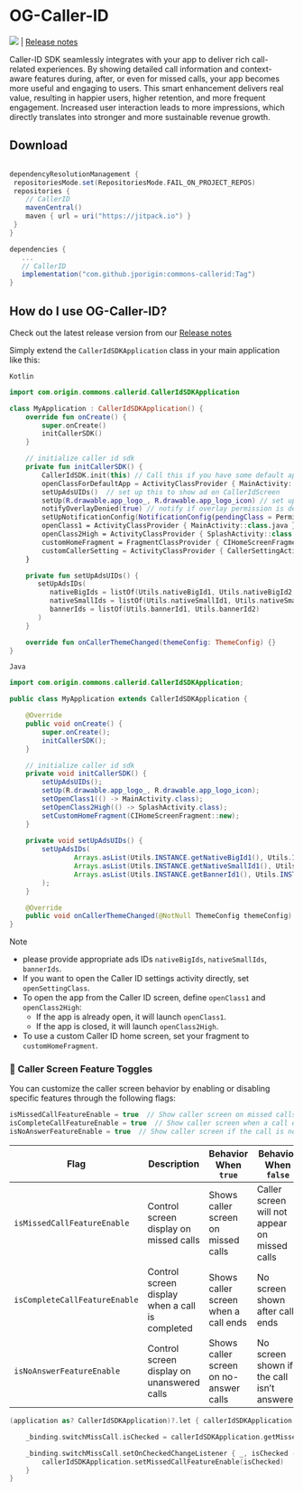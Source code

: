 
# OG-Caller-ID
[![](https://jitpack.io/v/jporigin/commons-callerid.svg)](https://jitpack.io/#jporigin/commons-callerid) | [Release notes](https://sites.google.com/view/og-caller-id-release-notes)

Caller-ID SDK seamlessly integrates with your app to deliver rich call-related experiences. By showing detailed call information and context-aware features during, after, or even for missed calls, your app becomes more useful and engaging to users.
This smart enhancement delivers real value, resulting in happier users, higher retention, and more frequent engagement. Increased user interaction leads to more impressions, which directly translates into stronger and more sustainable revenue growth.

## Download

```gradle

dependencyResolutionManagement {
 repositoriesMode.set(RepositoriesMode.FAIL_ON_PROJECT_REPOS)
 repositories {
	// CallerID	
 	mavenCentral()
	maven { url = uri("https://jitpack.io") }
 }
}

dependencies {
   ...
   // CallerID
   implementation("com.github.jporigin:commons-callerid:Tag")
}

```

## How do I use OG-Caller-ID?

Check out the latest release version from our [Release notes](https://sites.google.com/view/og-caller-id-release-notes)

Simply extend the `CallerIdSDKApplication` class in your main application like this:

`Kotlin`
```kotlin
import com.origin.commons.callerid.CallerIdSDKApplication

class MyApplication : CallerIdSDKApplication() {
    override fun onCreate() {
        super.onCreate()
        initCallerSDK()
    }

    // initialize caller id sdk
    private fun initCallerSDK() {
        CallerIdSDK.init(this) // Call this if you have some default app to check (e.g message)
        openClassForDefaultApp = ActivityClassProvider { MainActivity::class.java } // ActivityClassProvider to open when user click on set as default app
        setUpAdsUIDs()  // set up this to show ad on CallerIdScreen
        setUp(R.drawable.app_logo_, R.drawable.app_logo_icon) // set up logo
        notifyOverlayDenied(true) // notify if overlay permission is denied
        setUpNotificationConfig(NotificationConfig(pendingClass = PermissionActivity::class.java)) // set up notification config for notify overlay permission is denied provide pendingClass which you want to open on click (default takes openClass1 ActivityClassProvider or openClass2High if provided)
        openClass1 = ActivityClassProvider { MainActivity::class.java } // ActivityClassProvider to open when user click on notification or any click where host app interacts on first priority
        openClass2High = ActivityClassProvider { SplashActivity::class.java } // ActivityClassProvider to open when user click on notification or any click where host app interacts on second priority
        customHomeFragment = FragmentClassProvider { CIHomeScreenFragment() } // FragmentClassProvider to set up custom first fragment of caller screen
        customCallerSetting = ActivityClassProvider { CallerSettingActivity::class.java } // ActivityClassProvider to set up custom caller setting screen
    }

    private fun setUpAdsUIDs() {
       setUpAdsIDs(
          nativeBigIds = listOf(Utils.nativeBigId1, Utils.nativeBigId2, Utils.nativeBigId3),
          nativeSmallIds = listOf(Utils.nativeSmallId1, Utils.nativeSmallId2),
          bannerIds = listOf(Utils.bannerId1, Utils.bannerId2)
       )
    }

    override fun onCallerThemeChanged(themeConfig: ThemeConfig) {}
}
```
`Java`
```Java
import com.origin.commons.callerid.CallerIdSDKApplication;

public class MyApplication extends CallerIdSDKApplication {

    @Override
    public void onCreate() {
        super.onCreate();
        initCallerSDK();
    }

  	// initialize caller id sdk
    private void initCallerSDK() {
        setUpAdsUIDs();
        setUp(R.drawable.app_logo_, R.drawable.app_logo_icon);
        setOpenClass1(() -> MainActivity.class);
        setOpenClass2High(() -> SplashActivity.class);
        setCustomHomeFragment(CIHomeScreenFragment::new);
    }
    
    private void setUpAdsUIDs() {
        setUpAdsIDs(
                Arrays.asList(Utils.INSTANCE.getNativeBigId1(), Utils.INSTANCE.getNativeBigId2(), Utils.INSTANCE.getNativeBigId3()),
                Arrays.asList(Utils.INSTANCE.getNativeSmallId1(), Utils.INSTANCE.getNativeSmallId2()),
                Arrays.asList(Utils.INSTANCE.getBannerId1(), Utils.INSTANCE.getBannerId2())
        );
    }

    @Override
    public void onCallerThemeChanged(@NotNull ThemeConfig themeConfig) {}
}
```
> [!NOTE]
>* please provide appropriate ads IDs `nativeBigIds`, `nativeSmallIds`, `bannerIds`.
>* If you want to open the Caller ID settings activity directly, set `openSettingClass`.
>* To open the app from the Caller ID screen, define `openClass1` and `openClass2High`:
   >   - If the app is already open, it will launch `openClass1`.
>   - If the app is closed, it will launch `openClass2High`.
>* To use a custom Caller ID home screen, set your fragment to `customHomeFragment`.

### 🔧 Caller Screen Feature Toggles

You can customize the caller screen behavior by enabling or disabling specific features through the following flags:

```kotlin
isMissedCallFeatureEnable = true  // Show caller screen on missed calls
isCompleteCallFeatureEnable = true  // Show caller screen when a call ends
isNoAnswerFeatureEnable = true  // Show caller screen if the call is not answered
```
| Flag                          | Description                                     | Behavior When `true`                   | Behavior When `false`                         |
| ----------------------------- | ----------------------------------------------- | -------------------------------------- | --------------------------------------------- |
| `isMissedCallFeatureEnable`   | Control screen display on missed calls          | Shows caller screen on missed calls    | Caller screen will not appear on missed calls |
| `isCompleteCallFeatureEnable` | Control screen display when a call is completed | Shows caller screen when a call ends   | No screen shown after call ends               |
| `isNoAnswerFeatureEnable`     | Control screen display on unanswered calls      | Shows caller screen on no-answer calls | No screen shown if the call isn’t answered    |
```kotlin
(application as? CallerIdSDKApplication)?.let { callerIdSDKApplication ->

    _binding.switchMissCall.isChecked = callerIdSDKApplication.getMissedCallFeatureEnable() == true

    _binding.switchMissCall.setOnCheckedChangeListener { _, isChecked ->
        callerIdSDKApplication.setMissedCallFeatureEnable(isChecked)
    }
}
```
